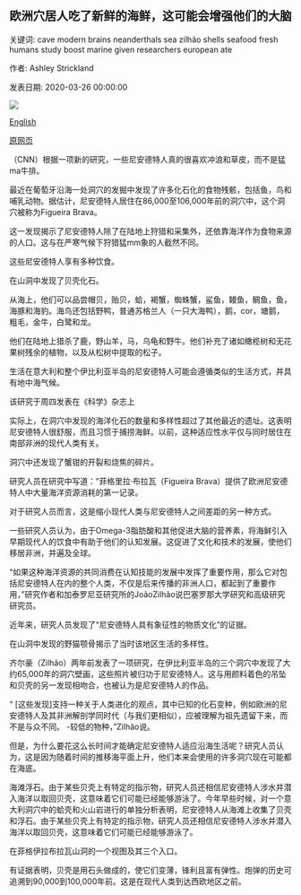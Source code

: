 ## 欧洲穴居人吃了新鲜的海鲜，这可能会增强他们的大脑

关键词: cave modern brains neanderthals sea zilhão shells seafood fresh humans study boost marine given researchers european ate

作者: Ashley Strickland

发表日期: 2020-03-26 00:00:00

![](https://cdn.cnn.com/cnnnext/dam/assets/200326140015-02-neanderthal-portugal-cave-seafood-227797-super-tease.jpg)

[English](European%20Neanderthals%20ate%20fresh%20seafood%2C%20which%20may%20have%20given%20their%20brains%20a%20boost.md)

[原网页](https://edition.cnn.com/2020/03/26/world/fishing-neanderthals-portugal-scn/index.html)

（CNN）根据一项新的研究，一些尼安德特人真的很喜欢冲浪和草皮，而不是猛ma牛排。

最近在葡萄牙沿海一处洞穴的发掘中发现了许多化石化的食物残骸，包括鱼，鸟和哺乳动物。据估计，尼安德特人居住在86,000至106,000年前的洞穴中，这个洞穴被称为Figueira Brava。

这一发现揭示了尼安德特人除了在陆地上狩猎和采集外，还依靠海洋作为食物来源的人口。这与在严寒气候下狩猎猛mm象的人截然不同。

这些尼安德特人享有多种饮食。

在山洞中发现了贝壳化石。

从海上，他们可以品尝帽贝，贻贝，蛤，褐蟹，蜘蛛蟹，鲨鱼，鳗鱼，鲷鱼，鱼，海豚和海豹。海鸟还包括野鸭，普通苏格兰人（一只大海鸭），鹅，cor，塘鹅，粗毛，金牛，白鹭和龙。

他们在陆地上猎杀了鹿，野山羊，马，乌龟和野牛。他们补充了诸如橄榄树和无花果树残余的植物，以及从松树中提取的松子。

生活在意大利和整个伊比利亚半岛的尼安德特人可能会遵循类似的生活方式，并具有地中海气候。

该研究于周四发表在《科学》杂志上

实际上，在洞穴中发现的海洋化石的数量和多样性超过了其他最近的遗址。这表明尼安德特人很舒服，而且习惯于捕捞海鲜。以前，这种适应性水平仅与同时居住在南部非洲的现代人类有关。

洞穴中还发现了蟹钳的开裂和烧焦的碎片。

研究人员在研究中写道：“菲格里拉·布拉瓦（Figueira Brava）提供了欧洲尼安德特人中大量海洋资源消耗的第一记录。

对于研究人员而言，这是缩小现代人类与尼安德特人之间差距的另一种方式。

一些研究人员认为，由于Omega-3脂肪酸和其他促进大脑的营养素，将海鲜引入早期现代人的饮食中有助于他们的认知发展。这促进了文化和技术的发展，使他们移居非洲，并遍及全球。

“如果这种海洋资源的共同消费在认知技能的发展中发挥了重要作用，那么它对包括尼安德特人在内的整个人类，不仅是后来传播的非洲人口，都起到了重要作用，”研究作者和加泰罗尼亚研究所的JoãoZilhão说巴塞罗那大学研究和高级研究研究员。

近年来，研究人员发现了“尼安德特人具有象征性的物质文化”的证据。

在山洞中发现的野猫颚骨揭示了当时该地区生活的多样性。

齐尔豪（Zilhão）两年前发表了一项研究，在伊比利亚半岛的三个洞穴中发现了大约65,000年的洞穴壁画，这些照片被归功于尼安德特人。这与用颜料着色的吊坠和贝壳的另一发现相吻合，也被认为是尼安德特人的作品。

“ [这些发现]支持一种关于人类进化的观点，其中已知的化石变种，例如欧洲的尼安德特人及其非洲解剖学同时代（与我们更相似），应被理解为祖先遗留下来，而不是与众不同。 -较低的物种，”Zilhão说。

但是，为什么要花这么长时间才能确定尼安德特人适应沿海生活呢？研究人员认为，这是因为随着时间的推移海平面上升，他们本来会使用的许多洞穴现在可能都在海底。

海滩浮石。由于某些贝壳上有特定的指示物，研究人员还相信尼安德特人涉水并潜入海洋以取回贝壳，这意味着它们可能已经能够游泳了。今年早些时候，对一个意大利洞穴中的蛤壳和火山岩进行的单独分析表明，尼安德特人从海滩上收集了贝壳和浮石。由于某些贝壳上有特定的指示物，研究人员还相信尼安德特人涉水并潜入海洋以取回贝壳，这意味着它们可能已经能够游泳了。

在菲格伊拉布拉瓦山洞的一个视图及其三个入口。

有证据表明，贝壳是用石头做成的，使它们变薄，锋利且富有弹性。炮弹的历史可追溯到90,000到100,000年前。这是在现代人类到达西欧地区之前。